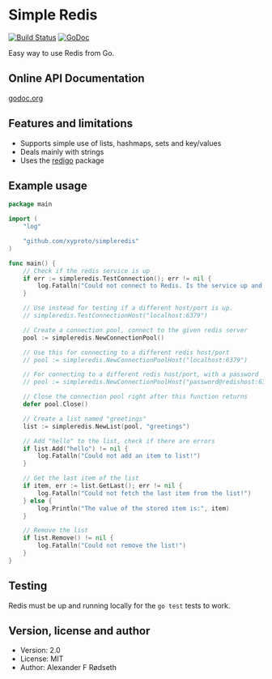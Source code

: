 Simple Redis
============

[![Build Status](https://travis-ci.org/xyproto/simpleredis.svg?branch=master)](https://travis-ci.org/xyproto/simpleredis)
[![GoDoc](https://godoc.org/github.com/xyproto/simpleredis?status.svg)](http://godoc.org/github.com/xyproto/simpleredis)


Easy way to use Redis from Go.


Online API Documentation
------------------------

[godoc.org](http://godoc.org/github.com/xyproto/simpleredis)


Features and limitations
------------------------

* Supports simple use of lists, hashmaps, sets and key/values
* Deals mainly with strings
* Uses the [redigo](https://github.com/garyburd/redigo) package


Example usage
-------------

~~~go
package main

import (
	"log"

	"github.com/xyproto/simpleredis"
)

func main() {
	// Check if the redis service is up
	if err := simpleredis.TestConnection(); err != nil {
		log.Fatalln("Could not connect to Redis. Is the service up and running?")
	}

	// Use instead for testing if a different host/port is up.
	// simpleredis.TestConnectionHost("localhost:6379")

	// Create a connection pool, connect to the given redis server
	pool := simpleredis.NewConnectionPool()

	// Use this for connecting to a different redis host/port
	// pool := simpleredis.NewConnectionPoolHost("localhost:6379")

	// For connecting to a different redis host/port, with a password
	// pool := simpleredis.NewConnectionPoolHost("password@redishost:6379")

	// Close the connection pool right after this function returns
	defer pool.Close()

	// Create a list named "greetings"
	list := simpleredis.NewList(pool, "greetings")

	// Add "hello" to the list, check if there are errors
	if list.Add("hello") != nil {
		log.Fatalln("Could not add an item to list!")
	}

	// Get the last item of the list
	if item, err := list.GetLast(); err != nil {
		log.Fatalln("Could not fetch the last item from the list!")
	} else {
		log.Println("The value of the stored item is:", item)
	}

	// Remove the list
	if list.Remove() != nil {
		log.Fatalln("Could not remove the list!")
	}
}
~~~

Testing
-------

Redis must be up and running locally for the `go test` tests to work.


Version, license and author
---------------------------

* Version: 2.0
* License: MIT
* Author: Alexander F Rødseth

